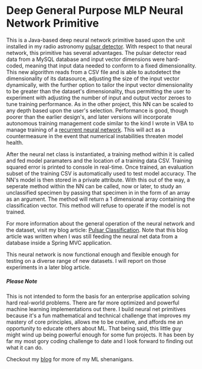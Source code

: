 # Deep General Purpose MLP Neural Network Primitive

This is a Java-based deep neural network primitive based upon the unit installed in my radio astronomy [pulsar detector](https://github.com/gwyche/nn_pulsar_classifier). With respect to that neural network, this primitive has several advantages. The pulsar detector read data from a MySQL database and input vector dimensions were hard-coded, meaning that input data needed to conform to a fixed dimensionality. This new algorithm reads from a CSV file and is able to autodetect the dimensionality of its datasource, adjusting the size of the input vector dynamically, with the further option to tailor the input vector dimensionality to be greater than the dataset's dimensionality, thus permitting the user to experiment with adjusting the number of input and output vector zeroes to tune training performance. As in the other project, this NN can be scaled to any depth based upon the user's selection. Performance is good, though poorer than the earlier design's, and later versions will incorporate autonomous training management code similar to the kind I wrote in VBA to manage training of a [recurrent neural network](https://gwyche.wordpress.com/2018/05/10/speech-synthesis-with-a-recurrent-neural-net-precursor/). This will act as a countermeasure in the event that numerical instabilities threaten model health. 

After the neural net class is instantiated, a training method within it is called and fed model paramaters and the location of a training data CSV. Training squared error is printed to console in real-time. Once trained, an evaluation subset of the training CSV is automatically used to test model accuracy. The NN's model is then stored in a private attribute. With this out of the way, a seperate method within the NN can be called, now or later, to study an unclassified specimen by passing that specimen in in the form of an array as an argument. The method will return a 1 dimensional array containing the classification vector. This method will refuse to operate if the model is not trained.

For more information about the general operation of the neural network and the dataset, visit my blog article: [Pulsar Classification](https://gwyche.wordpress.com/2019/08/06/pulsar-classification/). Note that this blog article was written when I was still feeding the neural net data from a database inside a Spring MVC application.

This neural network is now functional enough and flexible enough for testing on a diverse range of new datasets. I will report on those experiments in a later blog article.


##### Please Note

This is not intended to form the basis for an enterprise application solving hard real-world problems. There are far more optimized and powerful machine learning implementations out there. I build neural net primitives because it's a fun mathematical and technical challenge that improves my mastery of core principles, allows me to be creative, and affords me an opportunity to educate others about ML. That being said, this little guy might wind up being powerful enough for some fun projects. It has been by far my most gory coding challenge to date and I look forward to finding out what it can do.

Checkout my [blog](https://gwyche.wordpress.com) for more of my ML shenanigans.

